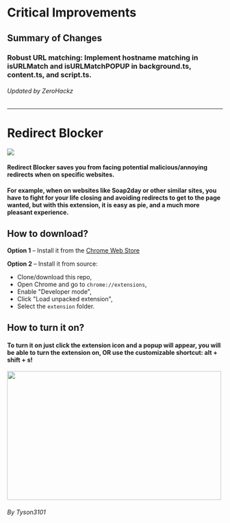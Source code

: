 # Critical Improvements

## Summary of Changes

### Robust URL matching: Implement hostname matching in isURLMatch and isURLMatchPOPUP in background.ts, content.ts, and script.ts.

###### Updated by ZeroHackz
---------------
# Redirect Blocker

<img src="./extension/img/Icon128.png" />

#### Redirect Blocker saves you from facing potential malicious/annoying redirects when on specific websites.

#### For example, when on websites like Soap2day or other similar sites, you have to fight for your life closing and avoiding redirects to get to the page wanted, but with this extension, it is easy as pie, and a much more pleasant experience.

## How to download?

**Option 1** – Install it from the [Chrome Web Store](https://chrome.google.com/webstore/detail/redirect-blocker/egmgebeelgaakhaoodlmnimbfemfgdah)

**Option 2** – Install it from source:

- Clone/download this repo,
- Open Chrome and go to `chrome://extensions`,
- Enable "Developer mode",
- Click "Load unpacked extension",
- Select the `extension` folder.

## How to turn it on?

#### To turn it on just click the extension icon and a popup will appear, you will be able to turn the extension on, OR use the customizable shortcut: alt + shift + s!

<img src="./images/ShowcaseImg.png" width="500" height="300"/>

###### By Tyson3101

